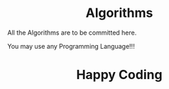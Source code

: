 <h1 align="center">Algorithms</h1>

All the Algorithms are to be committed here.

You may use any Programming Language!!!


<h1 align="center">Happy Coding</h1>
